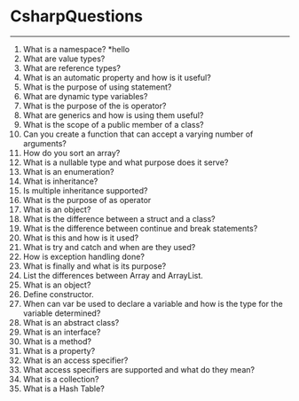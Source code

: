 # CsharpQuestions
___
1. What is a namespace?
  *hello
2. What are value types?
3. What are reference types?
4. What is an automatic property and how is it useful?
5. What is the purpose of using statement?
6. What are dynamic type variables?
7. What is the purpose of the is operator?
8. What are generics and how is using them useful?
9. What is the scope of a public member of a class?
10. Can you create a function that can accept a varying number of arguments?
11. How do you sort an array?
12. What is a nullable type and what purpose does it serve?
13. What is an enumeration?
14. What is inheritance?
15. Is multiple inheritance supported?
16. What is the purpose of as operator
17. What is an object?
18. What is the difference between a struct and a class?
19. What is the difference between continue and break statements?
20. What is this and how is it used?
21. What is try and catch and when are they used?
22. How is exception handling done?
23. What is finally and what is its purpose?
24. List the differences between Array and ArrayList.
25. What is an object?
26. Define constructor.
27. When can var be used to declare a variable and how is the type for the variable determined?
28. What is an abstract class?
29. What is an interface?
30. What is a method?
31. What is a property?
32. What is an access specifier?
33. What access specifiers are supported and what do they mean?
34. What is a collection?
35. What is a Hash Table?
